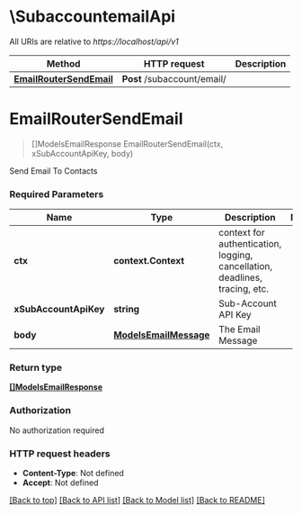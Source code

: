 # \SubaccountemailApi

All URIs are relative to *https://localhost/api/v1*

Method | HTTP request | Description
------------- | ------------- | -------------
[**EmailRouterSendEmail**](SubaccountemailApi.md#EmailRouterSendEmail) | **Post** /subaccount/email/ | 


# **EmailRouterSendEmail**
> []ModelsEmailResponse EmailRouterSendEmail(ctx, xSubAccountApiKey, body)


Send Email To Contacts

### Required Parameters

Name | Type | Description  | Notes
------------- | ------------- | ------------- | -------------
 **ctx** | **context.Context** | context for authentication, logging, cancellation, deadlines, tracing, etc.
  **xSubAccountApiKey** | **string**| Sub-Account API Key | 
  **body** | [**ModelsEmailMessage**](ModelsEmailMessage.md)| The Email Message | 

### Return type

[**[]ModelsEmailResponse**](models.EmailResponse.md)

### Authorization

No authorization required

### HTTP request headers

 - **Content-Type**: Not defined
 - **Accept**: Not defined

[[Back to top]](#) [[Back to API list]](../README.md#documentation-for-api-endpoints) [[Back to Model list]](../README.md#documentation-for-models) [[Back to README]](../README.md)

